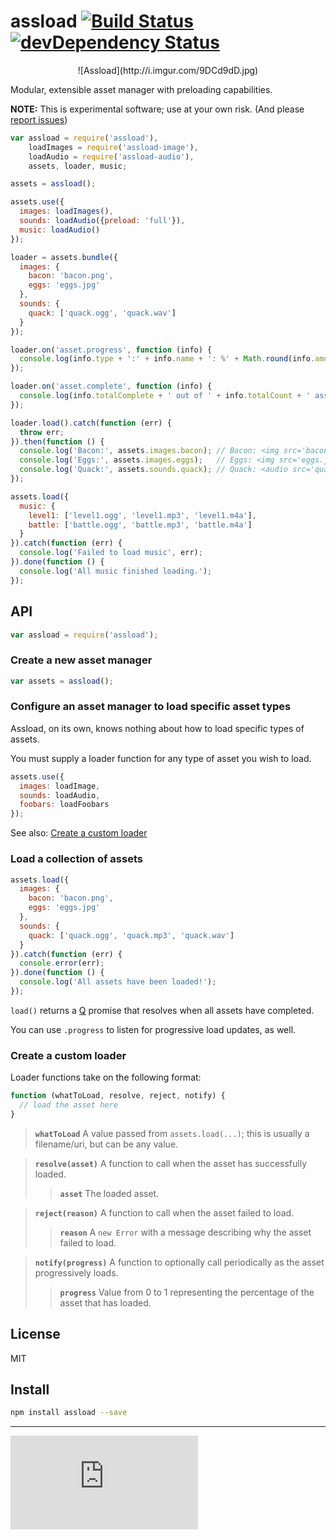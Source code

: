 # assload [![Build Status](https://drone.io/github.com/gitsubio/assload/status.png)](https://drone.io/github.com/gitsubio/assload/latest) [![devDependency Status](https://david-dm.org/gitsubio/assload/dev-status.svg?style=flat-square)](https://david-dm.org/gitsubio/assload#info=devDependencies)

<center>
  ![Assload](http://i.imgur.com/9DCd9dD.jpg)
</center>

Modular, extensible asset manager with preloading capabilities.

**NOTE:** This is experimental software; use at your own risk. (And please [report issues](http://github.com/gitsubio/assload/issues))

```js
var assload = require('assload'),
    loadImages = require('assload-image'),
    loadAudio = require('assload-audio'),
    assets, loader, music;

assets = assload();

assets.use({
  images: loadImages(),
  sounds: loadAudio({preload: 'full'}),
  music: loadAudio()
});

loader = assets.bundle({
  images: {
    bacon: 'bacon.png',
    eggs: 'eggs.jpg'
  },
  sounds: {
    quack: ['quack.ogg', 'quack.wav']
  }
});

loader.on('asset.progress', function (info) {
  console.log(info.type + ':' + info.name + ': %' + Math.round(info.amount*100) + ' complete');
});

loader.on('asset.complete', function (info) {
  console.log(info.totalComplete + ' out of ' + info.totalCount + ' assets loaded');
});

loader.load().catch(function (err) {
  throw err;
}).then(function () {
  console.log('Bacon:', assets.images.bacon); // Bacon: <img src='bacon.png' />
  console.log('Eggs:', assets.images.eggs);   // Eggs: <img src='eggs.jpg' />
  console.log('Quack:', assets.sounds.quack); // Quack: <audio src='quack.ogg' />
});

assets.load({
  music: {
    level1: ['level1.ogg', 'level1.mp3', 'level1.m4a'],
    battle: ['battle.ogg', 'battle.mp3', 'battle.m4a']
  }
}).catch(function (err) {
  console.log('Failed to load music', err);
}).done(function () {
  console.log('All music finished loading.');
});
```

## API

```js
var assload = require('assload');
```

### Create a new asset manager

```js
var assets = assload();
```

### Configure an asset manager to load specific asset types

Assload, on its own, knows nothing about how to load specific types of assets.

You must supply a loader function for any type of asset you wish to load.

```js
assets.use({
  images: loadImage,
  sounds: loadAudio,
  foobars: loadFoobars
});
```

See also: [Create a custom loader](#create-a-custom-loader)

### Load a collection of assets

```js
assets.load({
  images: {
    bacon: 'bacon.png',
    eggs: 'eggs.jpg'
  },
  sounds: {
    quack: ['quack.ogg', 'quack.mp3', 'quack.wav']
  }
}).catch(function (err) {
  console.error(err);
}).done(function () {
  console.log('All assets have been loaded!');
});
```

`load()` returns a [Q](https://github.com/kriskowal/q) promise that resolves when all assets have completed.

You can use `.progress` to listen for progressive load updates, as well.

### Create a custom loader

<a name='create-a-custom-loader' />

Loader functions take on the following format:

```js
function (whatToLoad, resolve, reject, notify) {
  // load the asset here
}
```

> **`whatToLoad`**
> A value passed from `assets.load(...)`; this is usually a filename/uri, but can be any value.

> **`resolve(asset)`**
> A function to call when the asset has successfully loaded.
>
> > **`asset`**
> > The loaded asset.

> **`reject(reason)`**
> A function to call when the asset failed to load.
>
> > **`reason`**
> > A `new Error` with a message describing why the asset failed to load.

> **`notify(progress)`**
> A function to optionally call periodically as the asset progressively loads.
> 
> > **`progress`**
> > Value from 0 to 1 representing the percentage of the asset that has loaded.

## License

MIT

## Install

```bash
npm install assload --save
```

----

[![Analytics](https://ga-beacon.appspot.com/UA-33247419-2/assload/README.md)](https://github.com/igrigorik/ga-beacon)
